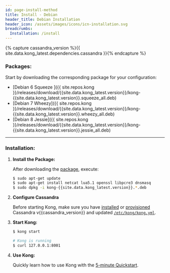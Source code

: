 ```yaml
---
id: page-install-method
title: Install - Debian
header_title: Debian Installation
header_icon: /assets/images/icons/icn-installation.svg
breadcrumbs:
  Installation: /install
---
```


{% capture cassandra_version %}{{ site.data.kong_latest.dependencies.cassandra }}{% endcapture %}

### Packages:

Start by downloading the corresponding package for your configuration:

- [Debian 6 Squeeze ]({{ site.repos.kong }}/releases/download/{{site.data.kong_latest.version}}/kong-{{site.data.kong_latest.version}}.squeeze_all.deb)
- [Debian 7 Wheezy]({{ site.repos.kong }}/releases/download/{{site.data.kong_latest.version}}/kong-{{site.data.kong_latest.version}}.wheezy_all.deb)
- [Debian 8 Jessie]({{ site.repos.kong }}/releases/download/{{site.data.kong_latest.version}}/kong-{{site.data.kong_latest.version}}.jessie_all.deb)

----

### Installation:

1. **Install the Package:**

    After downloading the [package](#packages), execute:

    ```bash
    $ sudo apt-get update
    $ sudo apt-get install netcat lua5.1 openssl libpcre3 dnsmasq
    $ sudo dpkg -i kong-{{site.data.kong_latest.version}}.*.deb
    ```

2. **Configure Cassandra**

    Before starting Kong, make sure you have [installed](http://www.apache.org/dyn/closer.cgi?path=/cassandra/{{cassandra_version}}/apache-cassandra-{{cassandra_version}}-bin.tar.gz) or [provisioned](http://kongdb.org) Cassandra v{{cassandra_version}} and updated [`/etc/kong/kong.yml`](/docs/{{site.data.kong_latest.release}}/configuration/#databases_available.*).

3. **Start Kong:**

    ```bash
    $ kong start

    # Kong is running
    $ curl 127.0.0.1:8001
    ```

4. **Use Kong:**

    Quickly learn how to use Kong with the [5-minute Quickstart](/docs/{{site.data.kong_latest.release}}/getting-started/quickstart).
